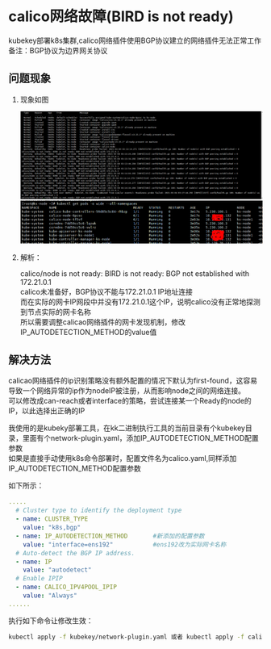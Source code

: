 # calico网络故障(BIRD is not ready)

kubekey部署k8s集群,calico网络插件使用BGP协议建立的网络插件无法正常工作  
备注：BGP协议为边界网关协议  

## 问题现象

1. 现象如图

    ![calico未准备好](/imgs/k8s/describe-pod1.png)  
    ![calico未准备好](/imgs/k8s/get-pod1.png)  

2. 解析：

    calico/node is not ready: BIRD is not ready: BGP not established with 172.21.0.1  
    calico未准备好，BGP协议不能与172.21.0.1 IP地址连接  
    而在实际的网卡IP网段中并没有172.21.0.1这个IP，说明calico没有正常地探测到节点实际的网卡名称  
    所以需要调整calicao网络插件的网卡发现机制，修改IP_AUTODETECTION_METHOD的value值

## 解决方法

calicao网络插件的ip识别策略没有额外配置的情况下默认为first-found，这容易导致一个网络异常的ip作为nodeIP被注册，从而影响node之间的网络连接。  
可以修改成can-reach或者interface的策略，尝试连接某一个Ready的node的IP，以此选择出正确的IP

我使用的是kubeky部署工具，在kk二进制执行工具的当前目录有个kubekey目录，里面有个network-plugin.yaml，添加IP_AUTODETECTION_METHOD配置参数  
如果是直接手动使用k8s命令部署时，配置文件名为calico.yaml,同样添加IP_AUTODETECTION_METHOD配置参数  

如下所示：

```yaml
.....
  # Cluster type to identify the deployment type
  - name: CLUSTER_TYPE
    value: "k8s,bgp"
  - name: IP_AUTODETECTION_METHOD       #新添加的配置参数
    value: "interface=ens192"           #ens192改为实际网卡名称
  # Auto-detect the BGP IP address.
  - name: IP
    value: "autodetect"
  # Enable IPIP
  - name: CALICO_IPV4POOL_IPIP
    value: "Always"
......
```

执行如下命令让修改生效：

```bash
kubectl apply -f kubekey/network-plugin.yaml 或者 kubectl apply -f calico.yaml
```
